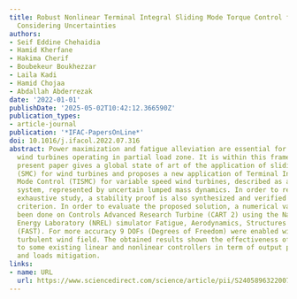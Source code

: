 ```yaml
---
title: Robust Nonlinear Terminal Integral Sliding Mode Torque Control for Wind Turbines
  Considering Uncertainties
authors:
- Seif Eddine Chehaidia
- Hamid Kherfane
- Hakima Cherif
- Boubekeur Boukhezzar
- Laila Kadi
- Hamid Chojaa
- Abdallah Abderrezak
date: '2022-01-01'
publishDate: '2025-05-02T10:42:12.366590Z'
publication_types:
- article-journal
publication: '*IFAC-PapersOnLine*'
doi: 10.1016/j.ifacol.2022.07.316
abstract: Power maximization and fatigue alleviation are essential for variable speed
  wind turbines operating in partial load zone. It is within this framework that the
  present paper gives a global state of art of the application of sliding mode control
  (SMC) for wind turbines and proposes a new application of Terminal Integral Sliding
  Mode Control (TISMC) for variable speed wind turbines, described as a mechatronic
  system, represented by uncertain lumped mass dynamics. In order to represent a relatively
  exhaustive study, a stability proof is also synthesized and verified using the Lyapunov
  criterion. In order to evaluate the proposed solution, a numerical validation has
  been done on Controls Advanced Research Turbine (CART 2) using the National Renewable
  Energy Laboratory (NREL) simulator Fatigue, Aerodynamics, Structures and Turbulence
  (FAST). For more accuracy 9 DOFs (Degrees of Freedom) were enabled with a realistic
  turbulent wind field. The obtained results shown the effectiveness of TISMC compared
  to some existing linear and nonlinear controllers in term of output power maximization
  and loads mitigation.
links:
- name: URL
  url: https://www.sciencedirect.com/science/article/pii/S2405896322007170
---
```

